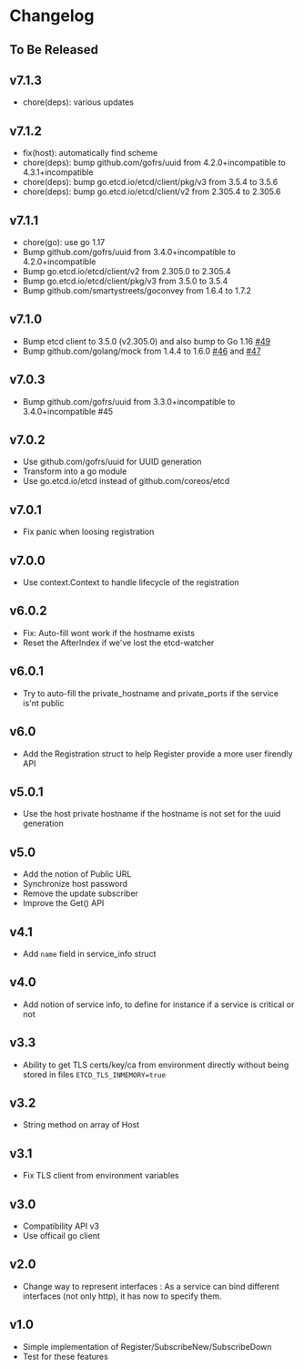 # Changelog

## To Be Released

## v7.1.3

* chore(deps): various updates

## v7.1.2

* fix(host): automatically find scheme
* chore(deps): bump github.com/gofrs/uuid from 4.2.0+incompatible to 4.3.1+incompatible
* chore(deps): bump go.etcd.io/etcd/client/pkg/v3 from 3.5.4 to 3.5.6
* chore(deps): bump go.etcd.io/etcd/client/v2 from 2.305.4 to 2.305.6

## v7.1.1

* chore(go): use go 1.17
* Bump github.com/gofrs/uuid from 3.4.0+incompatible to 4.2.0+incompatible
* Bump go.etcd.io/etcd/client/v2 from 2.305.0 to 2.305.4
* Bump go.etcd.io/etcd/client/pkg/v3 from 3.5.0 to 3.5.4
* Bump github.com/smartystreets/goconvey from 1.6.4 to 1.7.2

## v7.1.0

* Bump etcd client to 3.5.0 (v2.305.0) and also bump to Go 1.16
  [#49](https://github.com/Scalingo/etcd-discovery/pull/49)
* Bump github.com/golang/mock from 1.4.4 to 1.6.0
  [#46](https://github.com/Scalingo/etcd-discovery/pull/46)
  and [#47](https://github.com/Scalingo/etcd-discovery/pull/47)

## v7.0.3

* Bump github.com/gofrs/uuid from 3.3.0+incompatible to 3.4.0+incompatible #45

## v7.0.2

* Use github.com/gofrs/uuid for UUID generation
* Transform into a go module
* Use go.etcd.io/etcd instead of github.com/coreos/etcd

## v7.0.1

* Fix panic when loosing registration

## v7.0.0

* Use context.Context to handle lifecycle of the registration

## v6.0.2

* Fix: Auto-fill wont work if the hostname exists
* Reset the AfterIndex if we've lost the etcd-watcher

## v6.0.1

* Try to auto-fill the private_hostname and private_ports if the service is'nt public

## v6.0

* Add the Registration struct to help Register provide a more user firendly API

## v5.0.1

* Use the host private hostname if the hostname is not set for the uuid generation

## v5.0

* Add the notion of Public URL
* Synchronize host password
* Remove the update subscriber
* Improve the Get() API

## v4.1

* Add `name` field in service_info struct

## v4.0

* Add notion of service info, to define for instance if a service is critical or not

## v3.3

* Ability to get TLS certs/key/ca from environment directly without being stored in files
  `ETCD_TLS_INMEMORY=true`

## v3.2

* String method on array of Host

## v3.1

* Fix TLS client from environment variables

## v3.0

* Compatibility API v3
* Use officail go client

## v2.0

* Change way to represent interfaces :
  As a service can bind different interfaces (not only http),
  it has now to specify them.

## v1.0

* Simple implementation of Register/SubscribeNew/SubscribeDown
* Test for these features
